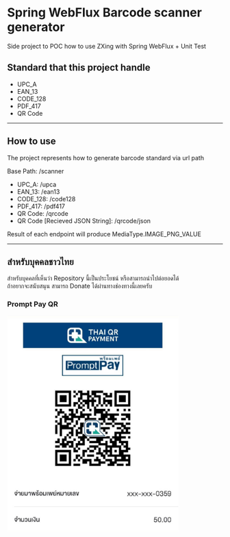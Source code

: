 # Spring WebFlux Barcode scanner generator
Side project to POC how to use ZXing with Spring WebFlux + Unit Test

## Standard that this project handle
- UPC_A
- EAN_13
- CODE_128
- PDF_417
- QR Code

---

## How to use
The project represents how to generate barcode standard via url path

Base Path: /scanner
- UPC_A: /upca
- EAN_13: /ean13
- CODE_128: /code128
- PDF_417: /pdf417
- QR Code: /qrcode
- QR Code [Recieved JSON String]: /qrcode/json

Result of each endpoint will produce MediaType.IMAGE_PNG_VALUE

---

## สำหรับบุคคลชาวไทย
สำหรับบุคคลที่เห็นว่า Repository นี้เป็นประโยชน์ หรือสามารถนำไปต่อยอดได้  
ถ้าอยากจะสนับสนุน สามารถ Donate ได้ผ่านทางช่องทางนี้เลยครับ

### Prompt Pay QR
<img alt="Thanaphoom Babparn Promptpay QR Code cost 50 BAHT" src="./Thanaphoom-Babparn-PromptPayQR.jpg" width="400"/>
